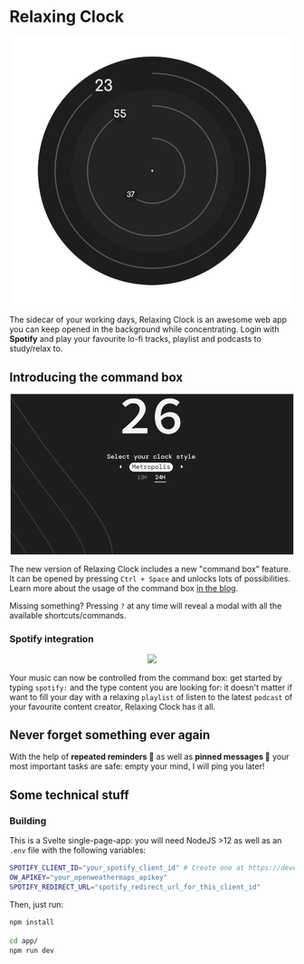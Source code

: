 # Relaxing Clock 
<div style="text-align: center;">
    <img src="docs/clock.png" width="500"/>
</div>

The sidecar of your working days, Relaxing Clock is an awesome web app you can keep opened in the background while concentrating. Login with **Spotify** and play your favourite lo-fi tracks, playlist and podcasts to study/relax to.

## Introducing the command box
<div style="text-align: center;">
    <img src="docs/commandbox1.gif" width="500"/>
</div>

The new version of Relaxing Clock includes a new "command box" feature. It can be opened by pressing `Ctrl + Space` and unlocks lots of possibilities. Learn more about the usage of the command box [in the blog](https://blog.relaxingclock.com/posts/how_to_use_the_command_line/).

Missing something? Pressing `?` at any time will reveal a modal with all the available shortcuts/commands.

### Spotify integration
<div style="text-align: center;">
    <img src="docs/commandbox2.gif" width="600"/>
</div>

Your music can now be controlled from the command box: get started by typing `spotify:` and the type content you are looking for: it doesn't matter if want to fill your day with a relaxing `playlist` of listen to the latest `podcast` of your favourite content creator, Relaxing Clock has it all.

## Never forget something ever again
With the help of **repeated reminders 🔁** as well as **pinned messages 📍** your most important tasks are safe: empty your mind, I will ping you later!

## Some technical stuff

### Building 
This is a Svelte single-page-app: you will need NodeJS >12 as well as an `.env` file with the following variables:
```bash
SPOTIFY_CLIENT_ID="your_spotify_client_id" # Create one at https://developer.spotify.com/dashboard/applications
OW_APIKEY="your_openweathermaps_apikey"
SPOTIFY_REDIRECT_URL="spotify_redirect_url_for_this_client_id"
```

Then, just run:
```bash
npm install

cd app/
npm run dev
```
